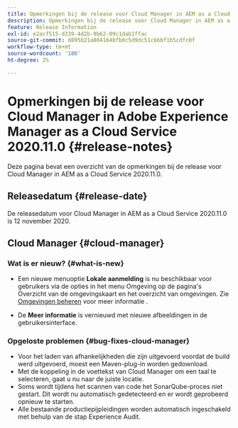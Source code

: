 ```yaml
---
title: Opmerkingen bij de release voor Cloud Manager in AEM as a Cloud Service versie 2020.11.0
description: Opmerkingen bij de release voor Cloud Manager in AEM as a Cloud Service versie 2020.11.0
feature: Release Information
exl-id: e2acf515-d339-4d2b-9b62-09c1dab1ffac
source-git-commit: d895b21a804164bfb0c5d9dc51c66bf1b5cdfc0f
workflow-type: tm+mt
source-wordcount: '186'
ht-degree: 2%

---
```


# Opmerkingen bij de release voor Cloud Manager in Adobe Experience Manager as a Cloud Service 2020.11.0 {#release-notes}

Deze pagina bevat een overzicht van de opmerkingen bij de release voor Cloud Manager in AEM as a Cloud Service 2020.11.0.

## Releasedatum {#release-date}

De releasedatum voor Cloud Manager in AEM as a Cloud Service 2020.11.0 is 12 november 2020.

## Cloud Manager {#cloud-manager}

### Wat is er nieuw? {#what-is-new}

* Een nieuwe menuoptie **Lokale aanmelding** is nu beschikbaar voor gebruikers via de opties in het menu Omgeving op de pagina&#39;s Overzicht van de omgevingskaart en het overzicht van omgevingen.
Zie [Omgevingen beheren](/help/implementing/cloud-manager/manage-environments.md#login-locally) voor meer informatie .

* De **Meer informatie** is vernieuwd met nieuwe afbeeldingen in de gebruikersinterface.

### Opgeloste problemen {#bug-fixes-cloud-manager}

* Voor het laden van afhankelijkheden die zijn uitgevoerd voordat de build werd uitgevoerd, moest een Maven-plug-in worden gedownload.
* Met de koppeling in de voettekst van Cloud Manager om een taal te selecteren, gaat u nu naar de juiste locatie.
* Soms wordt tijdens het scannen van code het SonarQube-proces niet gestart. Dit wordt nu automatisch gedetecteerd en er wordt geprobeerd opnieuw te starten.
* Alle bestaande productiepijpleidingen worden automatisch ingeschakeld met behulp van de stap Experience Audit.
